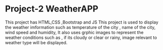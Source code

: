# Project-2 WeatherAPP
This project has HTML,CSS ,Bootstrap and JS
This project is used to display the weather imformation such as temperature of the city , name of the city, wind speed and humidity,
It also uses grphic images to represent the weather conditions such as , if its cloudy or clear or rainy, image relevant to weather type will be displayed.
